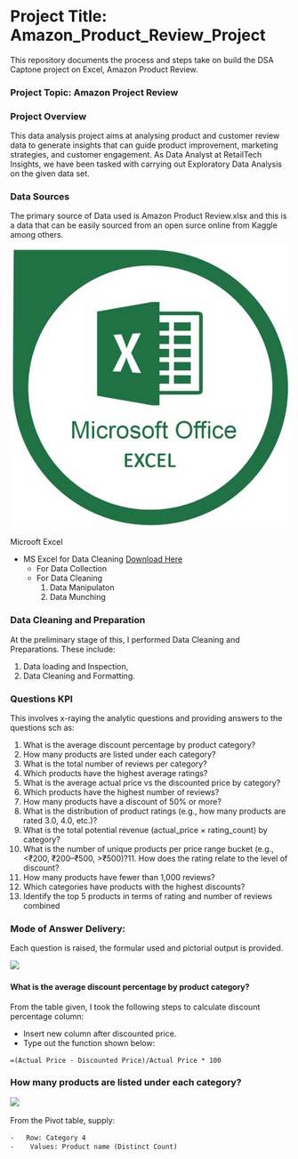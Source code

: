# Project Title: Amazon_Product_Review_Project
This repository documents the process and steps take on build the DSA Captone project on Excel, Amazon Product Review.

### Project Topic: Amazon Project Review

### Project Overview
This data analysis project aims at analysing product and customer review data to generate insights that can 
guide product improvement, marketing strategies, and customer engagement. As Data Analyst at RetailTech Insights, we have been tasked with carrying out Exploratory Data Analysis on the given data set.

### Data Sources
The primary source of Data used is Amazon Product Review.xlsx and this is a data that can be easily sourced from an open surce online from Kaggle among others.

<img src="Microsoft Excel Image.jpg" />

Microoft Excel

- MS Excel for Data Cleaning [Download Here](https://www.microsoft.com)
  - For Data Collection
  - For Data Cleaning
     1. Data Manipulaton
     2. Data Munching

### Data Cleaning and Preparation
At the preliminary stage of this, I performed Data Cleaning and Preparations. These include: 
1.	Data loading and Inspection,
2.	Data Cleaning and Formatting.

### Questions KPI
This involves x-raying the analytic questions and providing answers to the questions sch as:
 
1. What is the average discount percentage by product category? 
2. How many products are listed under each category? 
3. What is the total number of reviews per category? 
4. Which products have the highest average ratings? 
5. What is the average actual price vs the discounted price by category? 
6. Which products have the highest number of reviews? 
7. How many products have a discount of 50% or more? 
8. What is the distribution of product ratings (e.g., how many products are rated 3.0, 
4.0, etc.)? 
9. What is the total potential revenue (actual_price × rating_count) by category? 
10. What is the number of unique products per price range bucket (e.g., <₹200, 
₹200–₹500, >₹500)?11. How does the rating relate to the level of discount? 
12. How many products have fewer than 1,000 reviews? 
13. Which categories have products with the highest discounts? 
14. Identify the top 5 products in terms of rating and number of reviews combined

### Mode of Answer Delivery: 
Each question is raised, the formular used and pictorial output is provided.

<img src="Discount20%20%.png" />

#### What is the average discount percentage by product category?
From the table given, I took the following steps to calculate discount percentage column:
-	Insert new column after discounted price.
-	Type out the function shown below:

``` Excel
=(Actual Price - Discounted Price)/Actual Price * 100

```

### How many products are listed under each category? 

<img src="Discount20%20%.png" />

From the Pivot table, supply:

``` Excel
-	Row: Category 4
-	 Values: Product name (Distinct Count) 

```


